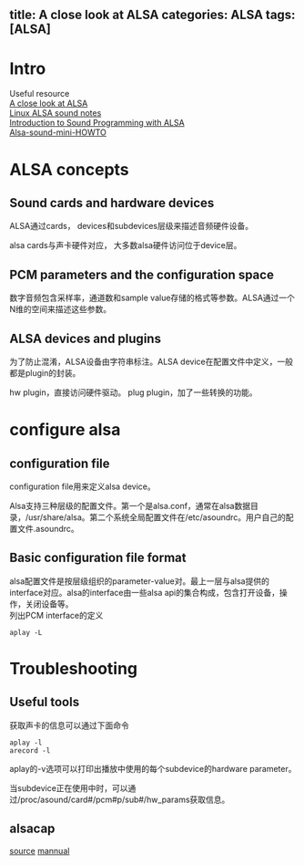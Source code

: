 title: A close look at ALSA
categories: ALSA
tags: [ALSA]
---

# Intro
Useful resource  
[A close look at ALSA](http://www.volkerschatz.com/noise/alsa.html)  
[Linux ALSA sound notes](http://www.sabi.co.uk/Notes/linuxSoundALSA.html)   
[Introduction to Sound Programming with ALSA](http://www.linuxjournal.com/article/6735)   
[Alsa-sound-mini-HOWTO](http://www.alsa-project.org/~valentyn/Alsa-sound-mini-HOWTO.html)

# ALSA concepts

## Sound cards and hardware devices
ALSA通过cards， devices和subdevices层级来描述音频硬件设备。

alsa cards与声卡硬件对应， 大多数alsa硬件访问位于device层。

## PCM parameters and the configuration space
数字音频包含采样率，通道数和sample value存储的格式等参数。ALSA通过一个N维的空间来描述这些参数。

## ALSA devices and plugins
为了防止混淆，ALSA设备由字符串标注。ALSA device在配置文件中定义，一般都是plugin的封装。

hw plugin，直接访问硬件驱动。
plug plugin，加了一些转换的功能。

# configure alsa

## configuration file
configuration file用来定义alsa device。

Alsa支持三种层级的配置文件。第一个是alsa.conf，通常在alsa数据目录，/usr/share/alsa。第二个系统全局配置文件在/etc/asoundrc。用户自己的配置文件.asoundrc。

## Basic configuration file format
alsa配置文件是按层级组织的parameter-value对。最上一层与alsa提供的interface对应。alsa的interface由一些alsa api的集合构成，包含打开设备，操作，关闭设备等。   
列出PCM interface的定义

	aplay -L

# Troubleshooting

## Useful tools
获取声卡的信息可以通过下面命令

	aplay -l
	arecord -l

aplay的-v选项可以打印出播放中使用的每个subdevice的hardware parameter。

当subdevice正在使用中时，可以通过/proc/asound/card#/pcm#p/sub#/hw_params获取信息。

## alsacap
[source](http://www.volkerschatz.com/noise/alsacap.tgz)
[mannual](http://www.volkerschatz.com/noise/alsacap.html)

